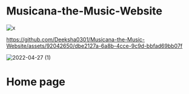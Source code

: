 # Musicana-the-Music-Website
![x](https://github.com/Deeksha0301/Musicana-the-Music-Website/assets/92042650/39d661f2-cd80-4562-9b90-9a9b81f23a78)

https://github.com/Deeksha0301/Musicana-the-Music-Website/assets/92042650/dbe2127a-6a8b-4cce-9c9d-bbfad69bb07f


![2022-04-27 (1)](https://user-images.githubusercontent.com/92042650/165911486-8695ff77-b29e-48c2-a992-65300b793a11.png)
# Home page
